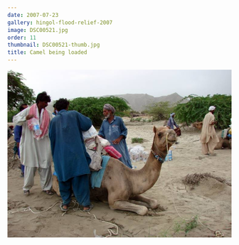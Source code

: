```yaml
---
date: 2007-07-23
gallery: hingol-flood-relief-2007
image: DSC00521.jpg
order: 11
thumbnail: DSC00521-thumb.jpg
title: Camel being loaded
---
```


![Camel being loaded](./DSC00521.jpg)